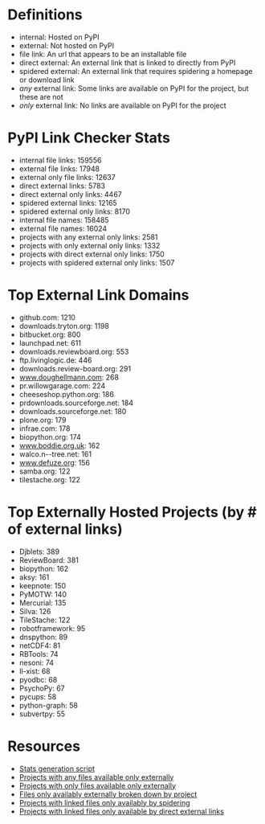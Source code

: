 Definitions
===========
* internal: Hosted on PyPI
* external: Not hosted on PyPI
* file link: An url that appears to be an installable file
* direct external: An external link that is linked to directly from PyPI
* spidered external: An external link that requires spidering a homepage or download link
* *any* external link: Some links are available on PyPI for the project, but these are not
* *only* external link: No links are available on PyPI for the project

PyPI Link Checker Stats
============================================================
* internal file links: 159556
* external file links: 17948
* external only file links: 12637
* direct external links: 5783
* direct external only links: 4467
* spidered external links: 12165
* spidered external only links: 8170
* internal file names: 158485
* external file names: 16024
* projects with any external only links: 2581
* projects with only external only links: 1332
* projects with direct external only links: 1750
* projects with spidered external only links: 1507

Top External Link Domains
============================================================
* github.com: 1210
* downloads.tryton.org: 1198
* bitbucket.org: 800
* launchpad.net: 611
* downloads.reviewboard.org: 553
* ftp.livinglogic.de: 446
* downloads.review-board.org: 291
* www.doughellmann.com: 268
* pr.willowgarage.com: 224
* cheeseshop.python.org: 186
* prdownloads.sourceforge.net: 184
* downloads.sourceforge.net: 180
* plone.org: 179
* infrae.com: 178
* biopython.org: 174
* www.boddie.org.uk: 162
* walco.n--tree.net: 161
* www.defuze.org: 156
* samba.org: 122
* tilestache.org: 122

Top Externally Hosted Projects (by # of external links)
======================================================================
* Djblets: 389
* ReviewBoard: 381
* biopython: 162
* aksy: 161
* keepnote: 150
* PyMOTW: 140
* Mercurial: 135
* Silva: 126
* TileStache: 122
* robotframework: 95
* dnspython: 89
* netCDF4: 81
* RBTools: 74
* nesoni: 74
* ll-xist: 68
* pyodbc: 68
* PsychoPy: 67
* pycups: 58
* python-graph: 58
* subvertpy: 55

Resources
=========
* [Stats generation script](https://github.com/dstufft/pypi.linkcheck/blob/master/stats.py)
* [Projects with any files available only externally](https://github.com/dstufft/pypi.linkcheck/blob/master/any_external_projects.json)
* [Projects with only files available only externally](https://github.com/dstufft/pypi.linkcheck/blob/master/only_external_projects.json)
* [Files only availably externally broken down by project](https://raw.github.com/dstufft/pypi.linkcheck/master/external_only_links.json)
* [Projects with linked files only availably by spidering](https://github.com/dstufft/pypi.linkcheck/blob/master/spidered_only_external_projects.json)
* [Projects with linked files only available by direct external links](https://github.com/dstufft/pypi.linkcheck/blob/master/direct_only_external_projects.json)
